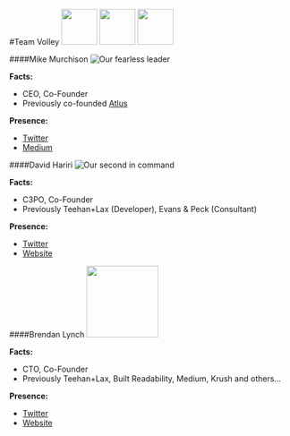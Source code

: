 #Team Volley
<a href="#mike-murchison"><img src="https://lh4.googleusercontent.com/-DgVSPN_T0SA/AAAAAAAAAAI/AAAAAAAAAAA/lMdQB0bH9mQ/s128-c-k/photo.jpg" width="64px"></a>
<a href="#david-hariri"><img src="https://lh3.googleusercontent.com/-15DCouwNT5s/AAAAAAAAAAI/AAAAAAAAAAA/O4A3I3KDqTQ/s128-c-k/photo.jpg" width="64px"></a>
<a href="#brendan-lynch"><img src="https://pbs.twimg.com/profile_images/1191382894/twitter_200x200.jpg" width="64px"></a>

####Mike Murchison
![](https://lh4.googleusercontent.com/-DgVSPN_T0SA/AAAAAAAAAAI/AAAAAAAAAAA/lMdQB0bH9mQ/s128-c-k/photo.jpg "Our fearless leader")

**Facts:**
- CEO, Co-Founder
- Previously co-founded [Atlus](http://crunchbase.com/organization/atlus-inc)

**Presence:**
- [Twitter](https://twitter.com/mimurchison "Mike's Twitter")
- [Medium](https://medium.com/@mimurchison "Mike's Medium")

####David Hariri
![](https://lh3.googleusercontent.com/-15DCouwNT5s/AAAAAAAAAAI/AAAAAAAAAAA/O4A3I3KDqTQ/s128-c-k/photo.jpg "Our second in command")

**Facts:**
- C3PO, Co-Founder
- Previously Teehan+Lax (Developer), Evans & Peck (Consultant)

**Presence:**
- [Twitter](https://twitter.com/davehariri "David's Twitter")
- [Website](http://dhariri.com "David's Site")

####Brendan Lynch
<img width="128px" src="https://pbs.twimg.com/profile_images/1191382894/twitter_200x200.jpg">

**Facts:**
- CTO, Co-Founder
- Previously Teehan+Lax, Built Readability, Medium, Krush and others...

**Presence:**
- [Twitter](https://twitter.com/brendanlynch "Brendan's Twitter")
- [Website](http://brendanlynch.com "Brendan's Site")

